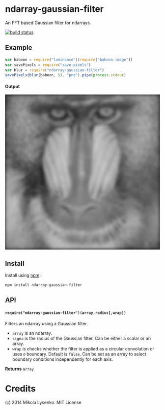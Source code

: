 ndarray-gaussian-filter
=======================
An FFT based Gaussian filter for ndarrays.

[![build status](https://secure.travis-ci.org/scijs/ndarray-gaussian-filter.png)](http://travis-ci.org/scijs/ndarray-gaussian-filter)

## Example

```javascript
var baboon = require("luminance")(require("baboon-image"))
var savePixels = require("save-pixels")
var blur = require("ndarray-gaussian-filter")
savePixels(blur(baboon, 5), "png").pipe(process.stdout)
```

#### Output
![Output](example/blur.png)

## Install
Install using [npm](https://www.npmjs.com/):

    npm install ndarray-gaussian-filter

## API

#### `require("ndarray-gaussian-filter")(array,radius[,wrap])`
Filters an ndarray using a Gaussian filter.

* `array` is an ndarray.
* `sigma` is the radius of the Gaussian filter. Can be either a scalar or an array.
* `wrap` is checks whether the filter is applied as a circular convolution or uses `0` boundary. Default is `false`. Can be set as an array to select boundary conditions independently for each axis.

**Returns** `array`

# Credits
(c) 2014 Mikola Lysenko. MIT License